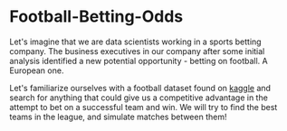 # Football-Betting-Odds

Let's imagine that we are data scientists working in a sports betting company. The business executives in our company after some initial analysis identified a new potential opportunity - betting on football. A European one. 

Let's familiarize ourselves with a football dataset found on [kaggle](https://www.kaggle.com/datasets/prajitdatta/ultimate-25k-matches-football-database-european)  and search for anything that could give us a competitive advantage in the attempt to bet on a successful team and win. We will try to find the best teams in the league, and simulate matches between them!
